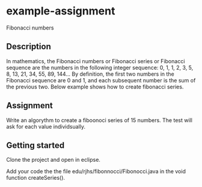 # example-assignment
Fibonacci numbers

## Description

In mathematics, the Fibonacci numbers or Fibonacci series or Fibonacci sequence are the numbers in the following integer sequence: 0, 1, 1, 2, 3, 5, 8, 13, 21, 34, 55, 89, 144... By definition, the first two numbers in the Fibonacci sequence are 0 and 1, and each subsequent number is the sum of the previous two. Below example shows how to create fibonacci series.

## Assignment

Write an algorythm to create a fiboonoci series of 15 numbers. The test will ask for each value individsually.

## Getting started

Clone the project and open in eclipse.

Add your code the the file edu/rjhs/fibonnocci/Fibonocci.java in the void function createSeries().